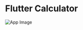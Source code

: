 <h1><b>Flutter Calculator</b></h1>
<img src="![Uploading Flutter Calculator.jpg…]()" alt="App Image" />
